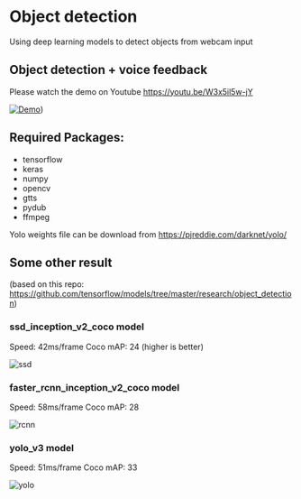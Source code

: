 # Object detection
Using deep learning models to detect objects from webcam input

## Object detection + voice feedback
Please watch the demo on Youtube https://youtu.be/W3x5il5w-jY

[![Demo](https://github.com/giangnn-bkace/object_detection/blob/master/images/demo.gif)](https://youtu.be/W3x5il5w-jY))


## Required Packages:
- tensorflow
- keras
- numpy
- opencv
- gtts
- pydub
- ffmpeg

Yolo weights file can be download from https://pjreddie.com/darknet/yolo/

## Some other result
(based on this repo: https://github.com/tensorflow/models/tree/master/research/object_detection)

### ssd_inception_v2_coco model

Speed: 42ms/frame   Coco mAP: 24 (higher is better)

![ssd](https://github.com/giangnn-bkace/object_detection/blob/master/images/ssd.gif)

### faster_rcnn_inception_v2_coco model

Speed: 58ms/frame   Coco mAP: 28

![rcnn](https://github.com/giangnn-bkace/object_detection/blob/master/images/faster_rcnn.gif)

### yolo_v3 model

Speed: 51ms/frame   Coco mAP: 33

![yolo](https://github.com/giangnn-bkace/object_detection/blob/master/images/yolo.gif)

